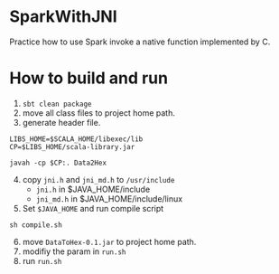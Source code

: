# SparkWithJNI
Practice how to use Spark invoke a native function implemented by C.

# How to build and run

1. `sbt clean package`
2. move all class files to project home path.
3. generate header file.
```shell
LIBS_HOME=$SCALA_HOME/libexec/lib
CP=$LIBS_HOME/scala-library.jar

javah -cp $CP:. Data2Hex
```
4. copy `jni.h` and `jni_md.h` to `/usr/include`
    - `jni.h` in $JAVA_HOME/include
    - `jni_md.h` in $JAVA_HOME/include/linux
5. Set `$JAVA_HOME` and run compile script
```shell
sh compile.sh
```
6. move `DataToHex-0.1.jar` to project home path.
7. modifiy the param in `run.sh`
8. run `run.sh`


